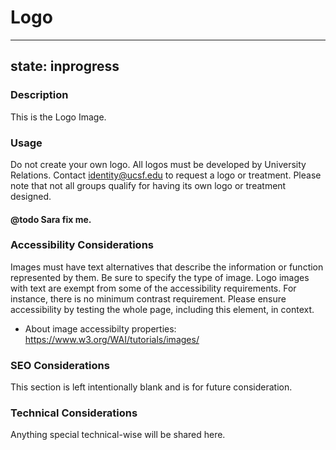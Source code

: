 # Logo

---
state: inprogress
---

### Description
This is the Logo Image.

### Usage
Do not create your own logo. All logos must be developed by University Relations. Contact identity@ucsf.edu to request a logo or treatment.
Please note that not all groups qualify for having its own logo or treatment designed.
#### @todo Sara fix me.

### Accessibility Considerations
Images must have text alternatives that describe the information or function represented by them. Be sure to specify the type of image. Logo images with text are exempt from some of the accessibility requirements. For instance, there is no minimum contrast requirement. Please ensure accessibility by testing the whole page, including this element, in context.
* About image accessibilty properties: https://www.w3.org/WAI/tutorials/images/

### SEO Considerations
This section is left intentionally blank and is for future consideration.

### Technical Considerations
Anything special technical-wise will be shared here.
